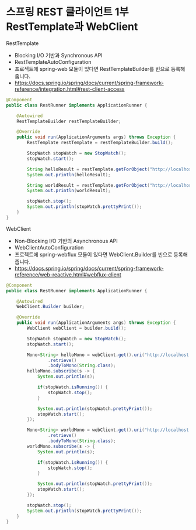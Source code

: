 # 스프링 REST 클라이언트 1부 RestTemplate과 WebClient



RestTemplate

- Blocking I/O 기반과 Synchronous API
- RestTemplateAutoConfiguration
- 프로젝트에 spring-web 모듈이 있다면 RestTemplateBuilder를 빈으로 등록해 줍니다.
- https://docs.spring.io/spring/docs/current/spring-framework-reference/integration.html#rest-client-access

```java
@Component
public class RestRunner implements ApplicationRunner {

    @Autowired
    RestTemplateBuilder restTemplateBuilder;

    @Override
    public void run(ApplicationArguments args) throws Exception {
        RestTemplate restTemplate = restTemplateBuilder.build();

        StopWatch stopWatch = new StopWatch();
        stopWatch.start();

        String helloResult = restTemplate.getForObject("http://localhost:8080/hello", String.class);
        System.out.println(helloResult);

        String worldResult = restTemplate.getForObject("http://localhost:8080/world", String.class);
        System.out.println(worldResult);

        stopWatch.stop();
        System.out.println(stopWatch.prettyPrint());
    }
}
```



WebClient

- Non-Blocking I/O 기반의 Asynchronous API
- WebClientAutoConfiguration
- 프로젝트에 spring-webflux 모듈이 있다면 WebClient.Builder를 빈으로 등록해 줍니다.
- https://docs.spring.io/spring/docs/current/spring-framework-reference/web-reactive.html#webflux-client

```java
@Component
public class RestRunner implements ApplicationRunner {

    @Autowired
    WebClient.Builder builder;

    @Override
    public void run(ApplicationArguments args) throws Exception {
        WebClient webClient = builder.build();

        StopWatch stopWatch = new StopWatch();
        stopWatch.start();

        Mono<String> helloMono = webClient.get().uri("http://localhost:8080/hello")
                .retrieve()
                .bodyToMono(String.class);
        helloMono.subscribe(s -> {
            System.out.println(s);

            if(stopWatch.isRunning()) {
                stopWatch.stop();
            }

            System.out.println(stopWatch.prettyPrint());
            stopWatch.start();
        });

        Mono<String> worldMono = webClient.get().uri("http://localhost:8080/world")
                .retrieve()
                .bodyToMono(String.class);
        worldMono.subscribe(s -> {
            System.out.println(s);

            if(stopWatch.isRunning()) {
                stopWatch.stop();
            }

            System.out.println(stopWatch.prettyPrint());
            stopWatch.start();
        });

        stopWatch.stop();
        System.out.println(stopWatch.prettyPrint());
    }
}
```



